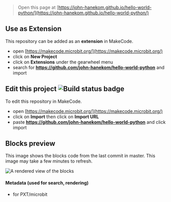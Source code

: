 
> Open this page at [https://john-hanekom.github.io/hello-world-python/](https://john-hanekom.github.io/hello-world-python/)

## Use as Extension

This repository can be added as an **extension** in MakeCode.

* open [https://makecode.microbit.org/](https://makecode.microbit.org/)
* click on **New Project**
* click on **Extensions** under the gearwheel menu
* search for **https://github.com/john-hanekom/hello-world-python** and import

## Edit this project ![Build status badge](https://github.com/john-hanekom/hello-world-python/workflows/MakeCode/badge.svg)

To edit this repository in MakeCode.

* open [https://makecode.microbit.org/](https://makecode.microbit.org/)
* click on **Import** then click on **Import URL**
* paste **https://github.com/john-hanekom/hello-world-python** and click import

## Blocks preview

This image shows the blocks code from the last commit in master.
This image may take a few minutes to refresh.

![A rendered view of the blocks](https://github.com/john-hanekom/hello-world-python/raw/master/.github/makecode/blocks.png)

#### Metadata (used for search, rendering)

* for PXT/microbit
<script src="https://makecode.com/gh-pages-embed.js"></script><script>makeCodeRender("{{ site.makecode.home_url }}", "{{ site.github.owner_name }}/{{ site.github.repository_name }}");</script>
